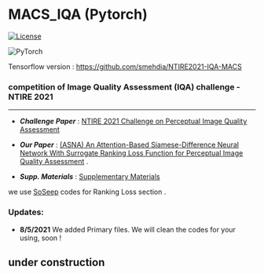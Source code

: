 # MACS_IQA (Pytorch)
[![License](https://img.shields.io/badge/License-Apache%202.0-blue.svg)](https://opensource.org/licenses/Apache-2.0)

![PyTorch](https://img.shields.io/badge/PyTorch-%23EE4C2C.svg?style=for-the-badge&logo=PyTorch&logoColor=white) 

Tensorflow version : https://github.com/smehdia/NTIRE2021-IQA-MACS

### **competition of Image Quality Assessment (IQA) challenge - NTIRE  2021**

------

- ***Challenge Paper*** : [NTIRE 2021 Challenge on Perceptual Image Quality Assessment](https://openaccess.thecvf.com/content/CVPR2021W/NTIRE/papers/Gu_NTIRE_2021_Challenge_on_Perceptual_Image_Quality_Assessment_CVPRW_2021_paper.pdf)   

  

- ***Our Paper*** : [(ASNA) An Attention-Based Siamese-Difference Neural Network With  Surrogate Ranking Loss Function for Perceptual Image Quality Assessment](https://openaccess.thecvf.com/content/CVPR2021W/NTIRE/papers/Ayyoubzadeh_ASNA_An_Attention-Based_Siamese-Difference_Neural_Network_With_Surrogate_Ranking_Loss_CVPRW_2021_paper.pdf) .

- ***Supp. Materials*** : [Supplementary Materials](https://openaccess.thecvf.com/content/CVPR2021W/NTIRE/supplemental/Ayyoubzadeh_ASNA_An_Attention-Based_CVPRW_2021_supplemental.pdf)



we use [SoSeep](https://github.com/technicolor-research/sodeep) codes for Ranking Loss section .  



### Updates:

- **8/5/2021** We added Primary files. We will clean the codes for your using, soon !



## under construction
